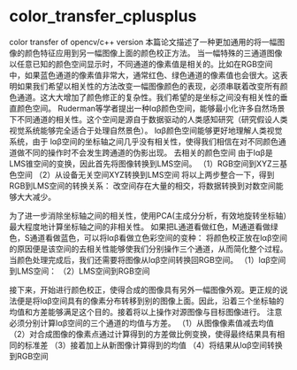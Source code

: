 # color_transfer_cplusplus
color transfer of opencv/c++ version 
本篇论文描述了一种更加通用的将一幅图像的颜色特征应用到另一幅图像上面的颜色校正方法。
当一幅特殊的三通道图像以任意已知的颜色空间显示时，不同通道的像素值是相关的。比如在RGB空间中，如果蓝色通道的像素值非常大，通常红色、绿色通道的像素值也会很大。这表明如果我们希望以相关性的方法改变一幅图像颜色的表现，必须串联着改变所有颜色通道。这大大增加了颜色修正的复杂性。我们希望的是坐标之间没有相关性的垂直颜色空间。
Ruderman等学者提出一种lαβ颜色空间，能够最小化许多自然场景下不同通道的相关性。这个空间是源自于数据驱动的人类感知研究（研究假设人类视觉系统能够完全适合于处理自然景色）。 lαβ颜色空间能够更好地理解人类视觉系统，由于 lαβ空间的坐标轴之间几乎没有相关性，使得我们相信在对不同颜色通道做不同的操作时不会发生跨通道的伪影出现。
去相关的颜色空间
由于lαβ是LMS锥空间的变换，因此首先将图像转换到LMS空间。
（1）RGB空间到XYZ三基色空间
（2）从设备无关空间XYZ转换到LMS空间
将以上两步整合一下，得到RGB到LMS空间的转换关系：
改空间存在大量的相交，将数据转换到对数空间能够大大减少。
  
为了进一步消除坐标轴之间的相关性，使用PCA(主成分分析，有效地旋转坐标轴）最大程度地计算坐标轴之间的非相关性。
如果把L通道看做红色，M通道看做绿色，S通道看做蓝色，可以将lαβ看做立色彩空间的变种：
将颜色校正放在lαβ空间的原因便是该空间的去相关性能够使我们分别操作三个通道，从而简化整个过程。
当颜色处理完成后，我们还需要将图像从lαβ空间转换回RGB空间。
（1）lαβ空间到LMS空间：
（2）LMS空间到RGB空间

接下来，开始进行颜色校正，使得合成的图像具有另外一幅图像外观。更正规的说法便是将lαβ空间具有的像素分布转移到别的图像上面。因此，沿着三个坐标轴的均值和方差能够满足这个目的。接着将以上操作对源图像与目标图像进行。
注意必须分别计算lαβ空间的三个通道的均值与方差。
（1）从图像像素值减去均值
（2）对合成图像的像素点通过计算得到的方差做比例变换，使得最终结果具有相同的标准差
（3）接着加上从新图像计算得到的均值
（4）将结果从lαβ空间转换到RGB空间
